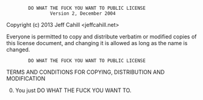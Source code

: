             DO WHAT THE FUCK YOU WANT TO PUBLIC LICENSE
                    Version 2, December 2004

 Copyright (c) 2013 Jeff Cahill <jeffcahill.net>

 Everyone is permitted to copy and distribute verbatim or modified
 copies of this license document, and changing it is allowed as long
 as the name is changed.

            DO WHAT THE FUCK YOU WANT TO PUBLIC LICENSE
   TERMS AND CONDITIONS FOR COPYING, DISTRIBUTION AND MODIFICATION

  0. You just DO WHAT THE FUCK YOU WANT TO.